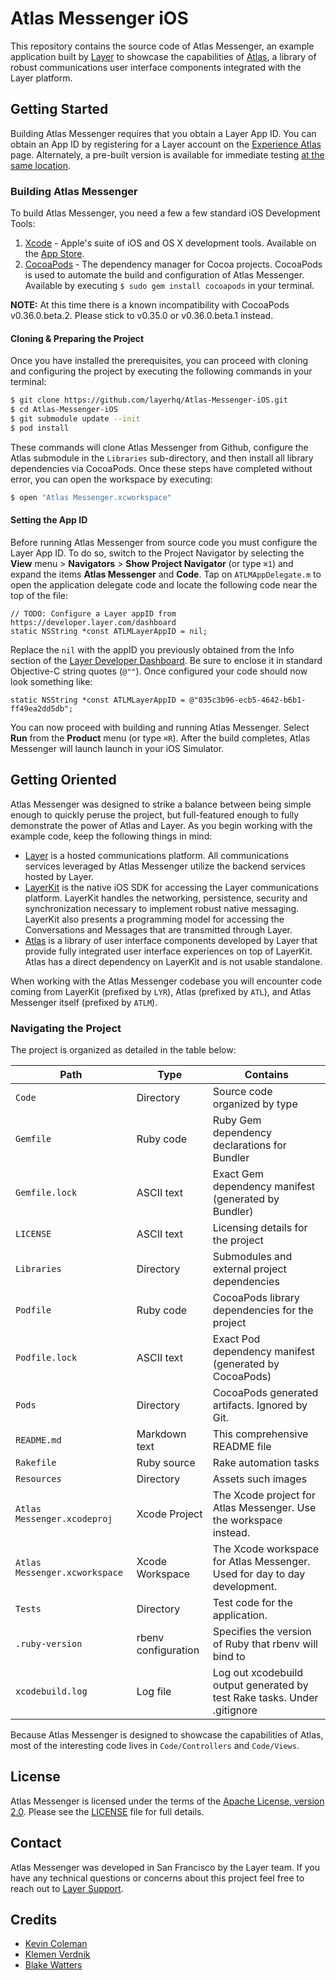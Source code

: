 # Atlas Messenger iOS

This repository contains the source code of Atlas Messenger, an example application built by [Layer](https://layer.com/) to showcase the capabilities of [Atlas](https://github.com/layerhq/Atlas-iOS), a library of robust communications user interface components integrated with the Layer platform.

## Getting Started

Building Atlas Messenger requires that you obtain a Layer App ID. You can obtain an App ID by registering for a Layer account on the [Experience Atlas](https://developer.layer.com/signup/atlas) page. Alternately, a pre-built version is available for immediate testing [at the same location](https://developer.layer.com/signup/atlas).

### Building Atlas Messenger

To build Atlas Messenger, you need a few a few standard iOS Development Tools:

1. [Xcode](https://developer.apple.com/xcode/) - Apple's suite of iOS and OS X development tools. Available on the [App Store](http://itunes.apple.com/us/app/xcode/id497799835).
2. [CocoaPods](http://cocoapods.org/) - The dependency manager for Cocoa projects. CocoaPods is used to automate the build and configuration of Atlas Messenger. Available by executing `$ sudo gem install cocoapods` in your terminal.

**NOTE:** At this time there is a known incompatibility with CocoaPods v0.36.0.beta.2. Please stick to v0.35.0 or v0.36.0.beta.1 instead.

#### Cloning & Preparing the Project

Once you have installed the prerequisites, you can proceed with cloning and configuring the project by executing the following commands in your terminal:

```sh
$ git clone https://github.com/layerhq/Atlas-Messenger-iOS.git
$ cd Atlas-Messenger-iOS
$ git submodule update --init
$ pod install
```

These commands will clone Atlas Messenger from Github, configure the Atlas submodule in the `Libraries` sub-directory, and then install all library dependencies via CocoaPods. Once these steps have completed without error, you can open the workspace by executing:

```sh
$ open "Atlas Messenger.xcworkspace"
```

#### Setting the App ID

Before running Atlas Messenger from source code you must configure the Layer App ID. To do so, switch to the Project Navigator by selecting the **View** menu > **Navigators** > **Show Project Navigator** (or type `⌘1`) and expand the items **Atlas Messenger** and **Code**. Tap on `ATLMAppDelegate.m` to open the application delegate code and locate the following code near the top of the file:

```objc
// TODO: Configure a Layer appID from https://developer.layer.com/dashboard
static NSString *const ATLMLayerAppID = nil;
```

Replace the `nil` with the appID you previously obtained from the Info section of the [Layer Developer Dashboard](https://developer.layer.com/dashboard). Be sure to enclose it in standard Objective-C string quotes (`@""`). Once configured your code should now look something like:

```objc
static NSString *const ATLMLayerAppID = @"035c3b96-ecb5-4642-b6b1-ff49ea2dd5db";
```

You can now proceed with building and running Atlas Messenger. Select **Run** from the **Product** menu (or type `⌘R`). After the build completes, Atlas Messenger will launch launch in your iOS Simulator.

## Getting Oriented

Atlas Messenger was designed to strike a balance between being simple enough to quickly peruse the project, but full-featured enough to fully demonstrate the power of Atlas and Layer. As you begin working with the example code, keep the following things in mind:

* [Layer](https://layer.com/) is a hosted communications platform. All communications services leveraged by Atlas Messenger utilize the backend services hosted by Layer.
* [LayerKit](https://github.com/layerhq/releases-ios) is the native iOS SDK for accessing the Layer communications platform. LayerKit handles the networking, persistence, security and synchronization necessary to implement robust native messaging. LayerKit also presents a programming model for accessing the Conversations and Messages that are transmitted through Layer.
* [Atlas](https://atlas.layer.com/) is a library of user interface components developed by Layer that provide fully integrated user interface experiences on top of LayerKit. Atlas has a direct dependency on LayerKit and is not usable standalone.

When working with the Atlas Messenger codebase you will encounter code coming from LayerKit (prefixed by `LYR`), Atlas (prefixed by `ATL`), and Atlas Messenger itself (prefixed by `ATLM`).

### Navigating the Project

The project is organized as detailed in the table below:

| Path                    			| Type                  | Contains                                                                   |
| -------------------------------|-----------------------|----------------------------------------------------------------------------|
| `Code`                  			| Directory             | Source code organized by type                                              |
| `Gemfile`               			| Ruby code             | Ruby Gem dependency declarations for Bundler                               |
| `Gemfile.lock`          			| ASCII text            | Exact Gem dependency manifest (generated by Bundler)                       |
| `LICENSE`               			| ASCII text            | Licensing details for the project                                          |
| `Libraries`             			| Directory             | Submodules and external project dependencies                               |
| `Podfile`               			| Ruby code             | CocoaPods library dependencies for the project                             |
| `Podfile.lock`          			| ASCII text            | Exact Pod dependency manifest (generated by CocoaPods)                     |
| `Pods`                  			| Directory             | CocoaPods generated artifacts. Ignored by Git.                             |
| `README.md`             			| Markdown text         | This comprehensive README file                                             |
| `Rakefile`              			| Ruby source           | Rake automation tasks                                                      |
| `Resources`             			| Directory             | Assets such images                                                         |
| `Atlas Messenger.xcodeproj` 		| Xcode Project         | The Xcode project for Atlas Messenger. Use the workspace instead.          |
| `Atlas Messenger.xcworkspace`  	| Xcode Workspace       | The Xcode workspace for Atlas Messenger. Used for day to day development.  |
| `Tests`                 			| Directory             | Test code for the application.                                             |
| `.ruby-version`         			| rbenv configuration   | Specifies the version of Ruby that rbenv will bind to                      |
| `xcodebuild.log`        			| Log file              | Log out xcodebuild output generated by test Rake tasks. Under .gitignore   |

Because Atlas Messenger is designed to showcase the capabilities of Atlas, most of the interesting code lives in `Code/Controllers` and `Code/Views`.


## License

Atlas Messenger is licensed under the terms of the [Apache License, version 2.0](http://www.apache.org/licenses/LICENSE-2.0.html). Please see the [LICENSE](LICENSE) file for full details.

## Contact

Atlas Messenger was developed in San Francisco by the Layer team. If you have any technical questions or concerns about this project feel free to reach out to [Layer Support](mailto:support@layer.com).

## Credits

* [Kevin Coleman](https://github.com/kcoleman731)
* [Klemen Verdnik](https://github.com/chipxsd)
* [Blake Watters](https://github.com/blakewatters)
